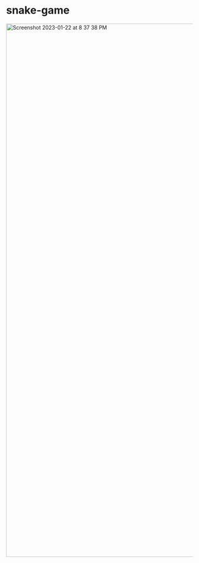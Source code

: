 # snake-game
<img width="1440" alt="Screenshot 2023-01-22 at 8 37 38 PM" src="https://user-images.githubusercontent.com/109215419/213923114-9029cb34-661e-4e9d-81fa-75ab94c42d96.png">
